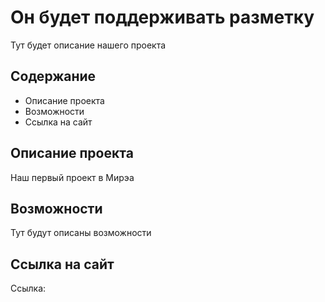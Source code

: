 # Он будет поддерживать разметку
Тут будет описание нашего проекта

## Cодержание
- Описание проекта
- Возможности
- Ссылка на сайт

## Описание проекта
Наш первый проект в Мирэа

## Возможности 
Тут будут описаны возможности

## Ссылка на сайт
Ссылка: